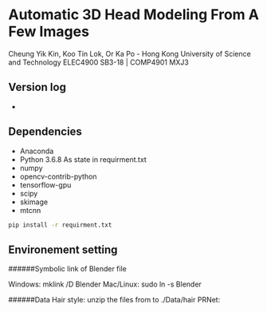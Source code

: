 # Automatic 3D Head Modeling From A Few Images

Cheung Yik Kin, Koo Tin Lok, Or Ka Po - Hong Kong University of Science and Technology
ELEC4900 SB3-18 | COMP4901 MXJ3

## Version log
-

## Dependencies

* Anaconda
* Python 3.6.8
As state in requirment.txt
* numpy
* opencv-contrib-python
* tensorflow-gpu
* scipy
* skimage
* mtcnn

```bash
pip install -r requirment.txt
```

## Environement setting

######Symbolic link of Blender file

Windows: 
mklink /D <BLENDER FOLDER> Blender
Mac/Linux: 
sudo ln -s <BLENDER FOLDER> Blender

######Data
Hair style: unzip the files from 
to ./Data/hair
PRNet: 